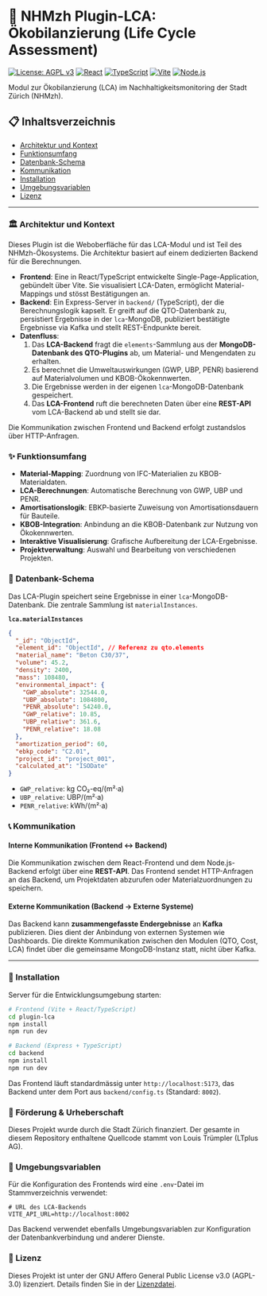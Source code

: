 # 🌱 NHMzh Plugin-LCA: Ökobilanzierung (Life Cycle Assessment)

[![License: AGPL v3](https://img.shields.io/badge/License-AGPL%20v3-blue.svg?style=for-the-badge)](https://www.gnu.org/licenses/agpl-3.0)
[![React](https://img.shields.io/badge/React-18.3-61DAFB.svg?style=for-the-badge&logo=react)](https://reactjs.org/)
[![TypeScript](https://img.shields.io/badge/TypeScript-5.7-3178C6.svg?style=for-the-badge&logo=typescript)](https://www.typescriptlang.org/)
[![Vite](https://img.shields.io/badge/Vite-5.0-646CFF.svg?style=for-the-badge&logo=vite)](https://vitejs.dev/)
[![Node.js](https://img.shields.io/badge/Node.js-18.x-339933.svg?style=for-the-badge&logo=node.js)](https://nodejs.org/)

Modul zur Ökobilanzierung (LCA) im Nachhaltigkeitsmonitoring der Stadt Zürich (NHMzh).

## 📋 Inhaltsverzeichnis

- [Architektur und Kontext](#-architektur-und-kontext)
- [Funktionsumfang](#-funktionsumfang)
- [Datenbank-Schema](#-datenbank-schema)
- [Kommunikation](#-kommunikation)
- [Installation](#-installation)
- [Umgebungsvariablen](#-umgebungsvariablen)
- [Lizenz](#-lizenz)

---

### 🏛️ Architektur und Kontext

Dieses Plugin ist die Weboberfläche für das LCA-Modul und ist Teil des NHMzh-Ökosystems. Die Architektur basiert auf einem dedizierten Backend für die Berechnungen.

- **Frontend**: Eine in React/TypeScript entwickelte Single-Page-Application, gebündelt über Vite. Sie visualisiert LCA-Daten, ermöglicht Material-Mappings und stösst Bestätigungen an.
- **Backend**: Ein Express-Server in `backend/` (TypeScript), der die Berechnungslogik kapselt. Er greift auf die QTO-Datenbank zu, persistiert Ergebnisse in der `lca`-MongoDB, publiziert bestätigte Ergebnisse via Kafka und stellt REST-Endpunkte bereit.
- **Datenfluss**:
    1. Das **LCA-Backend** fragt die `elements`-Sammlung aus der **MongoDB-Datenbank des QTO-Plugins** ab, um Material- und Mengendaten zu erhalten.
    2. Es berechnet die Umweltauswirkungen (GWP, UBP, PENR) basierend auf Materialvolumen und KBOB-Ökokennwerten.
    3. Die Ergebnisse werden in der eigenen `lca`-MongoDB-Datenbank gespeichert.
    4. Das **LCA-Frontend** ruft die berechneten Daten über eine **REST-API** vom LCA-Backend ab und stellt sie dar.

Die Kommunikation zwischen Frontend und Backend erfolgt zustandslos über HTTP-Anfragen. 

### ✨ Funktionsumfang

- **Material-Mapping**: Zuordnung von IFC-Materialien zu KBOB-Materialdaten.
- **LCA-Berechnungen**: Automatische Berechnung von GWP, UBP und PENR.
- **Amortisationslogik**: EBKP-basierte Zuweisung von Amortisationsdauern für Bauteile.
- **KBOB-Integration**: Anbindung an die KBOB-Datenbank zur Nutzung von Ökokennwerten.
- **Interaktive Visualisierung**: Grafische Aufbereitung der LCA-Ergebnisse.
- **Projektverwaltung**: Auswahl und Bearbeitung von verschiedenen Projekten.

### 💾 Datenbank-Schema

Das LCA-Plugin speichert seine Ergebnisse in einer `lca`-MongoDB-Datenbank. Die zentrale Sammlung ist `materialInstances`.

**`lca.materialInstances`**
```json
{
  "_id": "ObjectId",
  "element_id": "ObjectId", // Referenz zu qto.elements
  "material_name": "Beton C30/37",
  "volume": 45.2,
  "density": 2400,
  "mass": 108480,
  "environmental_impact": {
    "GWP_absolute": 32544.0,
    "UBP_absolute": 1084800,
    "PENR_absolute": 54240.0,
    "GWP_relative": 10.85,
    "UBP_relative": 361.6,
    "PENR_relative": 18.08
  },
  "amortization_period": 60,
  "ebkp_code": "C2.01",
  "project_id": "project_001",
  "calculated_at": "ISODate"
}
```
*   `GWP_relative`: kg CO₂-eq/(m²·a)
*   `UBP_relative`: UBP/(m²·a)
*   `PENR_relative`: kWh/(m²·a)

### 📞 Kommunikation

#### Interne Kommunikation (Frontend ↔ Backend)
Die Kommunikation zwischen dem React-Frontend und dem Node.js-Backend erfolgt über eine **REST-API**. Das Frontend sendet HTTP-Anfragen an das Backend, um Projektdaten abzurufen oder Materialzuordnungen zu speichern.

#### Externe Kommunikation (Backend → Externe Systeme)
Das Backend kann **zusammengefasste Endergebnisse** an **Kafka** publizieren. Dies dient der Anbindung von externen Systemen wie Dashboards. Die direkte Kommunikation zwischen den Modulen (QTO, Cost, LCA) findet über die gemeinsame MongoDB-Instanz statt, nicht über Kafka.

---

### 🚀 Installation

Server für die Entwicklungsumgebung starten:

```bash
# Frontend (Vite + React/TypeScript)
cd plugin-lca
npm install
npm run dev

# Backend (Express + TypeScript)
cd backend
npm install
npm run dev
```

Das Frontend läuft standardmässig unter `http://localhost:5173`, das Backend unter dem Port aus `backend/config.ts` (Standard: `8002`).

### 🤝 Förderung & Urheberschaft

Dieses Projekt wurde durch die Stadt Zürich finanziert. Der gesamte in diesem Repository enthaltene Quellcode stammt von Louis Trümpler (LTplus AG).

### 🔧 Umgebungsvariablen

Für die Konfiguration des Frontends wird eine `.env`-Datei im Stammverzeichnis verwendet:

```
# URL des LCA-Backends
VITE_API_URL=http://localhost:8002
```

Das Backend verwendet ebenfalls Umgebungsvariablen zur Konfiguration der Datenbankverbindung und anderer Dienste.

### 📄 Lizenz

Dieses Projekt ist unter der GNU Affero General Public License v3.0 (AGPL-3.0) lizenziert. Details finden Sie in der [Lizenzdatei](https://www.gnu.org/licenses/agpl-3.0.html).
